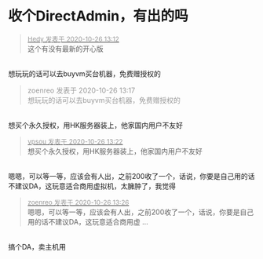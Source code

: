 # 收个DirectAdmin，有出的吗


<div class="quote"><blockquote><font size="2"><a href="https://www.hostloc.com/forum.php?mod=redirect&amp;goto=findpost&amp;pid=9353681&amp;ptid=758425" target="_blank"><font color="#999999">Hedy 发表于 2020-10-26 13:12</font></a></font><br />
这个有没有最新的开心版</blockquote></div><br />
想玩玩的话可以去buyvm买台机器，免费赠授权的

<div class="quote"><blockquote><font color="#999999">zoenreo 发表于 2020-10-26 13:17</font><br />
<font color="#999999">想玩玩的话可以去buyvm买台机器，免费赠授权的</font></blockquote></div><br />
想买个永久授权，用HK服务器装上，他家国内用户不友好

<div class="quote"><blockquote><font size="2"><a href="https://www.hostloc.com/forum.php?mod=redirect&amp;goto=findpost&amp;pid=9353733&amp;ptid=758425" target="_blank"><font color="#999999">vpsou 发表于 2020-10-26 13:22</font></a></font><br />
想买个永久授权，用HK服务器装上，他家国内用户不友好</blockquote></div><br />
嗯嗯，可以等一等，应该会有人出，之前200收了一个，话说，你要是自己用的话不建议DA，这玩意适合商用虚拟机，太臃肿了，我觉得

<div class="quote"><blockquote><font size="2"><a href="https://www.hostloc.com/forum.php?mod=redirect&amp;goto=findpost&amp;pid=9353753&amp;ptid=758425" target="_blank"><font color="#999999">zoenreo 发表于 2020-10-26 13:26</font></a></font><br />
嗯嗯，可以等一等，应该会有人出，之前200收了一个，话说，你要是自己用的话不建议DA，这玩意适合商用虚 ...</blockquote></div><br />
搞个DA，卖主机用
